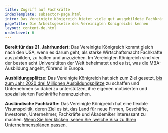 ```yaml
---
title: Zugriff auf Fachkräfte
indexTemplate: subsector-page.html
intro: Das Vereinigte Königreich bietet viele gut ausgebildete Fachkräfte und unternehmensfreundliche Arbeitsgesetze. Durch das flexible Visumsystem können Sie auch ausländische Arbeitskräfte einstellen.
pageTitle: Die Arbeitsgesetze des Vereinigten Königreichs kennen
layout: content-de.html
orderLevel: 6
---
```


**Bereit für das 21. Jahrhundert:** Das Vereinigte Königreich kommt gleich nach den USA, wenn es darum geht, als starke Wirtschaftsmacht Fachkräfte auszubilden, zu halten und anzuziehen. Im Vereinigten Königreich sind vier der besten acht Universitäten der Welt beheimatet und es ist, was die MBA-Ausbildung angeht, führend in Europa.


**Ausbildungsplätze:** Das Vereinigte Königreich hat sich zum Ziel gesetzt, [bis zum Jahr 2020 drei Millionen Ausbildungsplätze](https://www.gov.uk/government/uploads/system/uploads/attachment_data/file/482754/BIS-15-604-english-apprenticeships-our-2020-vision.pdf) zu schaffen und Unternehmen so dabei zu unterstützen, ihre eigenen motivierten und spezialisierten Fachkräfte heranzuziehen.

**Ausländische Fachkräfte:** Das Vereinigte Königreich hat eine flexible Visumspolitik, deren Ziel es ist, das Land für neue Firmen, Geschäfte, Investoren, Unternehmer, Fachkräfte und Akademiker interessant zu machen. [Wenn Sie hier klicken, sehen Sie, welche Visa zu Ihren Unternehmensplänen passen](/de/anleitung-zu-Investments/visumsanträge/).